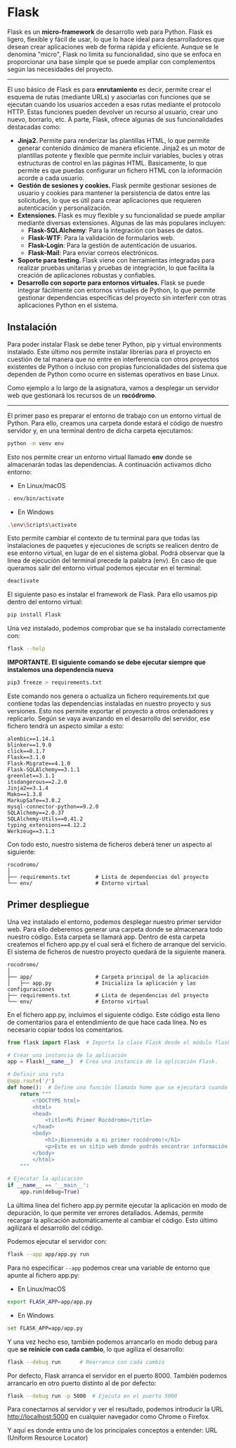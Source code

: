 # Flask

Flask es un **micro-framework** de desarrollo web para Python. Flask es ligero, flexible y fácil de usar, lo que lo hace ideal para desarrolladores que desean crear aplicaciones web de forma rápida y eficiente. Aunque se le denomina "micro", Flask no limita su funcionalidad, sino que se enfoca en 
proporcionar una base simple que se puede ampliar con complementos según las necesidades del proyecto.

---

El uso básico de Flask es para **enrutamiento** es decir, permite crear el esquema de rutas (mediante URLs) y asociarlas con funciones que se ejecutan cuando los usuarios acceden a esas rutas mediante el protocolo HTTP. Estas funciones pueden devolver un recurso al usuario, crear uno nuevo, borrarlo, etc. A parte, Flask, ofrece algunas de sus funcionalidades destacadas como:


<ul>
  <li>
    <b>Jinja2. </b> Permite para renderizar las plantillas HTML, lo que permite generar contenido dinámico de manera eficiente. Jinja2 es un motor de plantillas potente y flexible que permite incluir variables, bucles y otras estructuras de control en las páginas HTML. Basicamente, lo que permite es que puedas configurar un fichero HTML con la información acorde a cada usuario.
  </li>
  <li>
    <b>Gestión de sesiones y cookies. </b> Flask permite gestionar sesiones de usuario y cookies para mantener la persistencia de datos entre las solicitudes, lo que es útil para crear aplicaciones que requieren autenticación y personalización.
  </li>
  <li class="nested_list">
    <b>Extensiones. </b>Flask es muy flexible y su funcionalidad se puede ampliar mediante diversas extensiones. Algunas de las más populares incluyen:
    <ul>
      <li class="nested_list"><b>Flask-SQLAlchemy</b>: Para la integración con bases de datos.</li>
      <li class="nested_list"><b>Flask-WTF</b>: Para la validación de formularios web.</li>
      <li class="nested_list"><b>Flask-Login</b>: Para la gestión de autenticación de usuarios.</li>
      <li class="nested_list"><b>Flask-Mail</b>: Para enviar correos electrónicos.</li>
    </ul>
  </li>
  <li>
    <b>Soporte para testing. </b>Flask viene con herramientas integradas para realizar pruebas unitarias y pruebas de integración, lo que facilita la creación de aplicaciones robustas y confiables.
  </li>
  <li>
    <b>Desarrollo con soporte para entornos virtuales. </b>Flask se puede integrar fácilmente con entornos virtuales de Python, lo que permite gestionar dependencias específicas del proyecto sin interferir con otras aplicaciones Python en el sistema.
  </li>
</ul>


## Instalación

Para poder instalar Flask se debe tener Python, pip y virtual environments instalado. Este último nos permite instalar librerías para el proyecto en cuestión de tal manera que no entre en interferencia con otros proyectos existentes de Python o incluso con propias funcionalidades del sistema que dependen de Python como ocurre en sistemas operativos en base Linux. 

Como ejemplo a lo largo de la asignatura, vamos a desplegar un servidor web que gestionará los recursos de un **rocódromo**. 

---

El primer paso es preparar el entorno de trabajo con un entorno virtual de Python. Para ello, creamos una carpeta donde estará el código de nuestro servidor y, en una terminal dentro de dicha carpeta ejecutamos:

```bash
python -m venv env
```

Esto nos permite crear un entorno virtual llamado **env** donde se almacenarán todas las dependencias. A continuación activamos dicho entorno:

- En Linux/macOS
```bash
. env/bin/activate
```

- En Windows
```bash
.\env\Scripts\activate
```

Esto permite cambiar el contexto de tu terminal para que todas las instalaciones de paquetes y ejecuciones de scripts se realicen dentro de ese entorno virtual, en lugar de en el sistema global. Podrá observar que la linea de ejecución del terminal precede la palabra (env). En caso de que queramos salir del entorno virtual podemos ejecutar en el terminal: 

```bash
deactivate
```

El siguiente paso es instalar el framework de Flask. Para ello usamos pip dentro del entorno virtual:

```bash
pip install Flask
```

Una vez instalado, podemos comprobar que se ha instalado correctamente con:

```bash
flask --help
```

**IMPORTANTE. El siguiente comando se debe ejecutar siempre que instalemos una dependencia nueva**

```bash
pip3 freeze > requirements.txt 
```

Este comando nos genera o actualiza un fichero requirements.txt que contiene todas las dependencias instaladas en nuestro proyecto y sus versiones. Esto nos permite exportar el proyecto a otros ordenadores y replicarlo. Según se vaya avanzando en el desarrollo del servidor, ese fichero tendrá un aspecto similar a esto:

```plaintext
alembic==1.14.1
blinker==1.9.0
click==8.1.7
Flask==3.1.0
Flask-Migrate==4.1.0
Flask-SQLAlchemy==3.1.1
greenlet==3.1.1
itsdangerous==2.2.0
Jinja2==3.1.4
Mako==1.3.8
MarkupSafe==3.0.2
mysql-connector-python==9.2.0
SQLAlchemy==2.0.37
SQLAlchemy-Utils==0.41.2
typing_extensions==4.12.2
Werkzeug==3.1.3
```

Con todo esto, nuestro sistema de ficheros deberá tener un aspecto al siguiente:

```plaintext
rocodromo/
│
├── requirements.txt        # Lista de dependencias del proyecto
└── env/                    # Entorno virtual
```

## Primer despliegue

Una vez instalado el entorno, podemos desplegar nuestro primer servidor web. Para ello deberemos generar una carpeta donde se almacenara todo nuestro código. Esta carpeta se llamará app. Dentro de esta carpeta createmos el fichero app.py el cual será el fichero de arranque del servicio. El sistema de ficheros de nuestro proyecto quedará de la siguiente manera. 


```plaintext
rocodromo/
│
├── app/                    # Carpeta principal de la aplicación
│   ├── app.py              # Inicializa la aplicación y las configuraciones
├── requirements.txt        # Lista de dependencias del proyecto
└── env/                    # Entorno virtual
```

En el fichero app.py, incluimos el siguiente código. Este código esta lleno de comentarios para el entendimiento de que hace cada línea. No es necesario copiar todos los comentarios.

```python
from flask import Flask  # Importa la clase Flask desde el módulo flask

# Crear una instancia de la aplicación
app = Flask(__name__)  # Crea una instancia de la aplicación Flask.

# Definir una ruta
@app.route('/') 
def home():  # Define una función llamada home que se ejecutará cuando el usuario acceda a la ruta '/'
    return """ 
        <!DOCTYPE html> 
        <html>
        <head>
            <title>Mi Primer Rocódromo</title>
        </head>
        <body>
            <h1>¡Bienvenido a mi primer rocódromo!</h1>
            <p>Este es un sitio web donde podrás encontrar información sobre escalada y rutas disponibles.</p>
        </body>
        </html>
    """

# Ejecutar la aplicación
if __name__ == '__main__':
    app.run(debug=True) 
```

La última línea del fichero app.py permite ejecutar la aplicación en modo de depuración, lo que permite ver errores detallados. Además, permite recargar la aplicación automáticamente al cambiar el código. Esto último agilizará el desarrollo del código.

Podemos ejecutar el servidor con:

```bash
flask --app app/app.py run
```

Para no especificar `--app` podemos crear una variable de entorno que apunte al fichero app.py:

- En Linux/macOS
```bash
export FLASK_APP=app/app.py
```

- En Windows
```bash
set FLASK_APP=app/app.py
```

Y una vez hecho eso, también podemos arrancarlo en modo debug para que **se reinicie con cada cambio**, lo que agiliza el desarrollo:

```bash
flask --debug run      # Rearranca con cada cambio
```

Por defecto, Flask arranca el servidor en el puerto 8000. También podemos arrancarlo en otro puerto distinto al de por defecto:

```bash
flask --debug run -p 5000  # Ejecuta en el puerto 5000
```

Para conectarnos al servidor y ver el resultado, podemos introducir la URL [http://localhost:5000](http://localhost:5000) en cualquier navegador como Chrome o Firefox.

Y aquí es donde entra uno de los principales conceptos a entender: URL (Uniform Resource Locator)